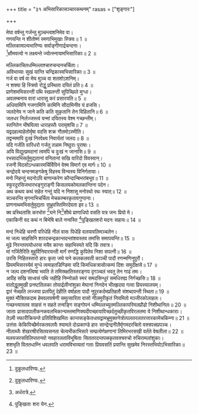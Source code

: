+++
title = "३१ अभिसारिकासञ्चारकथनम्"
rasas = ["शृङ्गारः"]

+++
  
मेघा वर्षन्तु गर्जन्तु मुञ्चन्त्वशनिमेव वा।  
गणयन्ति न शीतोष्णं रमणाभिमुखाः स्त्रियः॥ 1 ॥  
मल्लिकामाल्यभारिण्यः सर्वाङ्गीणार्द्रचन्दनाः।  
[^1]क्षौमवत्यो न लक्ष्यन्ते ज्योत्स्नायामभिसारिकाः॥ 2 ॥  
  
[^1]: दुकूलधारिण्यः.

मल्लिकाचितधम्मिल्लाश्चारुचन्दनचर्चिताः।  
अविभाव्याः सुखं यान्ति चन्द्रिकास्वभिसारिकाः॥ 3 ॥  
गर्ज वा वर्ष वा मेघ मुञ्च वा शतशोऽशनिम्।  
न शक्या हि स्त्रियो रोद्धुं प्रस्थिता दयितं प्रति॥ 4 ॥  
प्राणेशमभिसरन्ती पथि स्खलन्ती सुपिच्छिले मुग्धा।  
अवलम्बनाय वारां धारासु करं प्रसारयति॥ 5 ॥  
अधियामिनि गजगामिनि कामिनि सौदामिनीव यं व्रजसि।  
जलदेनेव न जाने कति कति सुकृतानि तेन विहितानि॥ 6 ॥  
जलधर निर्लज्जस्त्वं यन्मां दयितस्य वेश्म गच्छन्तीम्।  
स्तनितेन भीषयित्वा धाराहस्तैः परामृशसि॥ 7 ॥  
यद्वदहल्याहेतोर्मृषा वदसि शक्र गौतमोऽस्मीति।  
तद्वन्ममापि दुःखं निरवेक्ष्य निवार्यतां जलदः॥ 8 ॥  
यदि गर्जति वारिधरो गर्जतु तन्नाम निष्ठुराः पुराषाः।  
अयि विद्युत्प्रमदानां त्वमपि च दुःखं न जानासि॥ 9 ॥  
रभसादभिसर्तुमुद्यतानां वनितानां सखि वारिदो विवस्वान्।  
रजनी विदसोऽन्धकारमर्चिर्विपिनं वेश्म विमार्ग एव मार्गः॥ 10 ॥  
चन्द्रोदये चन्दनमङ्गकेषु विहस्य विन्यस्य विनिर्गतायाः।  
मनो निहन्तुं मदनोऽपि बाणान्करेण कौन्दान्बिभरांबभूव॥ 11 ॥  
स्फुरदुरसिजभारभङ्गुराङ्गी किसलयकोमलकान्तिना पदेन।  
अथ कथय कथं सहेत गन्तुं यदि न निशासु मनोरथो रथः स्यात्॥ 12 ॥  
सञ्चरन्ति मृगनाभिचर्चिता मेचकाम्बरकृतावगुण्ठनाः।  
प्राणनाथमभिसर्तुमुद्यताः सुभ्रुवस्तिमिरदेवता इव॥ 13 ॥  
क्व प्रस्थितासि करभोरु [^1]घने नि[^2]शीथे प्राणाधिपो वसति यत्र जनः प्रियो मे।  
एकाकिनी वद कथं न बिभेषि बाले नन्वस्ति [^3]पुङ्खितशरो मदनः सहायः॥ 14 ॥  
  
[^1]: निबिडे.

[^2]: अर्धरात्रे.

[^3]: पुङ्खिताः शरा येन.

मन्दं निधेहि चरणौ परिधेहि नीलं वासः पिधेहि वलयावलिमञ्चलेन।  
मा जल्प साहसिनि शारदचन्द्रकान्तदन्तांशवस्तव तमांसि समापयन्ति॥ 15 ॥  
मूढे निरन्तरपयोधरया मयैव कान्तः सहाभिरमते यदि किं तवात्र।  
मां गर्जितैरिति मुहुर्विनिवारयन्ती मार्गं रुणद्धि कुपितेव निशा सपत्नी॥ 16 ॥  
उरसि निहितस्तारो हारः कृता जघे घने कलकलवती काञ्ची पादौ रणन्मणिनूपुरौ।  
प्रियमभिसरस्येवं मुग्धे त्वमाहतडिण्डिमा यदि किमधिकत्रासोत्कम्पं दिशः समुदीक्षसे॥ 17 ॥  
न जल्प दशनत्विषा भवति ते तमिस्रक्षतिस्तरङ्गय दृगञ्चलं भवतु तेन गाढं तमः।  
अपीह सखि साध्वसं पथि जहीहि निम्नोन्नते स्मरं समदसिन्धुरं समधिरुह्य निर्गच्छसि॥ 18 ॥  
वातोद्धूतमुखी प्रनष्टतिलका तोयार्द्रलीनांशुका मेघानां निनदेन भीतहृदया गत्वा प्रियस्यालयम्।  
द्वारं नेच्छति लज्जया प्रलपितुं देहीति वर्षाहता पादौ नूपुरकर्दमप्रतिहतौ संशब्दयन्ती स्थिता॥ 19 ॥  
मुक्तं मौक्तिकदाम हेमवलयश्रेणी समुत्सारिता वासो नीलमुरीकृतं नियमितो मञ्जीरकोलाहलः।  
गच्छन्त्यास्तव साहसं न सहते तन्वङ्गि सङ्गोपनं धम्मिल्लच्युतमल्लिकापरिमलप्रौढो निशीथानिलः॥ 20 ॥  
जाताः प्रासादपालीकनकवलभिकान्यस्तमाणिक्यदीपच्छायाविच्छर्दतुच्छीकृतविरलतमा ये निशीथान्धकाराः।  
तेऽमी स्फारीक्रियन्ते प्रतिविशिखमितः कान्तसङ्केतधावद्वामभ्रूमुक्तनेत्रोत्पलतरलतरत्तारकामेचकिम्ना॥ 21 ॥  
उत्तंसः केकिपिच्छैर्मरकतवलयैः श्यामले दोःप्रकाण्डे हारः सान्द्रेन्द्रनीलैर्मृगमदरचितो वक्त्रपत्त्रप्रपञ्चः।  
नीलाब्जैः शेखरश्रीरसितवसनता चेत्यभीकाभिसारे सम्प्रत्येणेक्षणानां तिमिरभरसखी वर्तते वेषलीला॥ 22 ॥  
मलयजरसविलिप्ततनवो नवहारलताविभूषिताः सिततरदन्तपत्त्रकृतवक्त्ररुचो रुचिरामलांशुकाः।  
शशभृति विततधाम्नि धवलयति धरामविभाव्यतां गताः प्रियवसतिं प्रयान्ति सुखमेव निरस्तभियोऽभिसारिकाः॥ 23 ॥  
